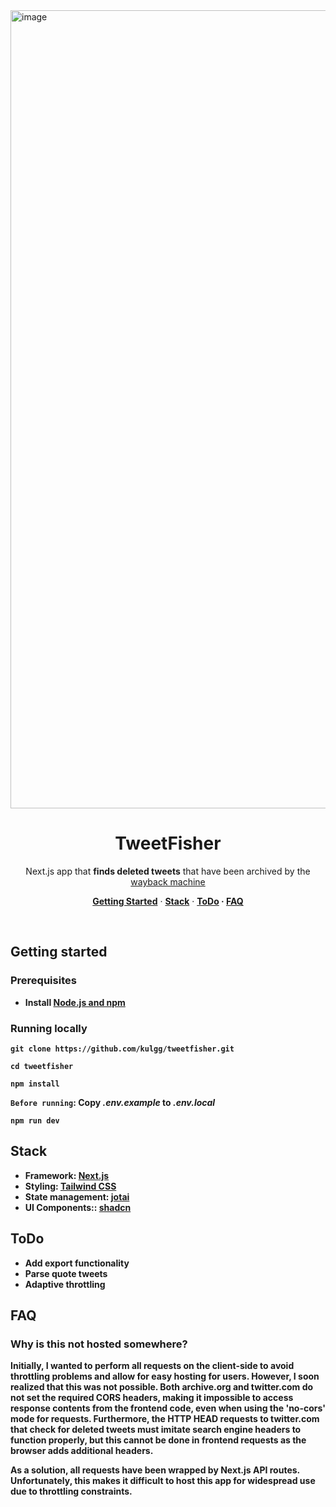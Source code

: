 <img width="1277" alt="image" src="https://github.com/kulgg/tweetfisher/blob/main/public/hero.gif?raw=true">

<h1 align="center">TweetFisher</h1>

<p align="center">
    Next.js app that <b>finds deleted tweets</b> that have been archived by the <a href="https://web.archive.org/">wayback machine</a>
</p>

<p align="center">
  <a href="#getting-started"><strong>Getting Started</strong></a> ·
  <a href="#stack"><strong>Stack</strong></a> ·
  <a href="#ToDo"><strong>ToDo</a> ·
  <a href="#faq"><strong>FAQ</strong></a>
</p>
<br/>

## Getting started

### Prerequisites

- Install [Node.js and npm](https://nodejs.org/en/download/)

### Running locally

```
git clone https://github.com/kulgg/tweetfisher.git
```

```
cd tweetfisher
```

```
npm install
```

`Before running`: Copy _.env.example_ to _.env.local_

```
npm run dev
```

## Stack

- **Framework**: <a href="https://nextjs.org">Next.js</a>
- **Styling**: <a href="https://tailwindcss.com/">Tailwind CSS</a>
- **State management**: <a href="https://jotai.org/">jotai</a>
- **UI Components:**: <a href="https://ui.shadcn.com">shadcn</a>

## ToDo

- Add export functionality
- Parse quote tweets
- Adaptive throttling

## FAQ

### Why is this not hosted somewhere?

Initially, I wanted to perform all requests on the client-side to avoid throttling problems and allow for easy hosting for users. However, I soon realized that this was not possible. Both archive.org and twitter.com do not set the required CORS headers, making it impossible to access response contents from the frontend code, even when using the 'no-cors' mode for requests. Furthermore, the HTTP HEAD requests to twitter.com that check for deleted tweets must imitate search engine headers to function properly, but this cannot be done in frontend requests as the browser adds additional headers.

As a solution, all requests have been wrapped by Next.js API routes. Unfortunately, this makes it difficult to host this app for widespread use due to throttling constraints.
